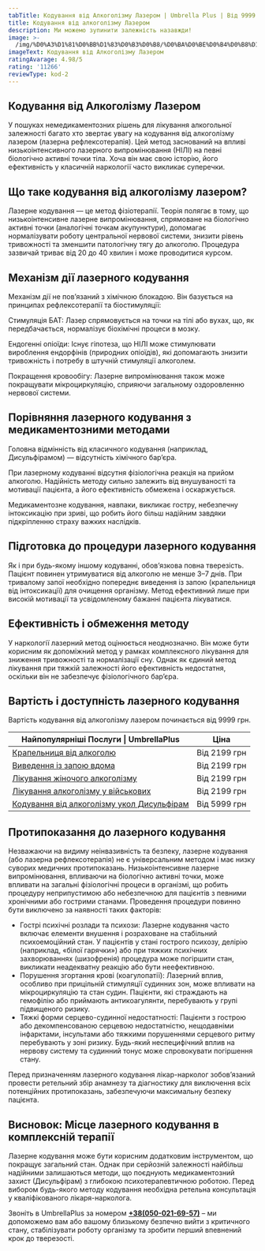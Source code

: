 ```yaml
---
tabTitle: Кодування від Алкоголізму Лазером | Umbrella Plus | Від 9999 грн
title: Кодування від алкоголізму Лазером
description: Ми можемо зупинити залежність назавжди!
image: >-
  /img/%D0%A3%D1%81%D0%BB%D1%83%D0%B3%D0%B8/%D0%BA%D0%BE%D0%B4%D0%B8%D1%80%D0%BE%D0%B2%D0%B0%D0%BD%D0%B8%D0%B5%20%D0%BE%D1%82%20%D0%B0%D0%BB%D0%BA%D0%BE%D0%B3%D0%BE%D0%BB%D0%B8%D0%B7%D0%BC%D0%B0%20%D0%BB%D0%B0%D0%B7%D0%B5%D1%80%D0%BE%D0%BC.jpg
imageText: Кодування від Алкоголізму Лазером
ratingAvarage: 4.98/5
rating: '11266'
reviewType: kod-2
---
```


## Кодування від Алкоголізму Лазером

У пошуках немедикаментозних рішень для лікування алкогольної залежності багато хто звертає увагу на кодування від алкоголізму лазером (лазерна рефлексотерапія). Цей метод заснований на впливі низькоінтенсивного лазерного випромінювання (НІЛІ) на певні біологічно активні точки тіла. Хоча він має свою історію, його ефективність у класичній наркології часто викликає суперечки.

## Що таке кодування від алкоголізму лазером?

Лазерне кодування — це метод фізіотерапії. Теорія полягає в тому, що низькоінтенсивне лазерне випромінювання, спрямоване на біологічно активні точки (аналогічні точкам акупунктури), допомагає нормалізувати роботу центральної нервової системи, знизити рівень тривожності та зменшити патологічну тягу до алкоголю. Процедура зазвичай триває від 20 до 40 хвилин і може проводитися курсом.

## Механізм дії лазерного кодування

Механізм дії не пов’язаний з хімічною блокадою. Він базується на принципах рефлексотерапії та біостимуляції:

Стимуляція БАТ: Лазер спрямовується на точки на тілі або вухах, що, як передбачається, нормалізує біохімічні процеси в мозку.

Ендогенні опіоїди: Існує гіпотеза, що НІЛІ може стимулювати вироблення ендорфінів (природних опіоїдів), які допомагають знизити тривожність і потребу в штучній стимуляції алкоголем.

Покращення кровообігу: Лазерне випромінювання також може покращувати мікроциркуляцію, сприяючи загальному оздоровленню нервової системи.

## Порівняння лазерного кодування з медикаментозними методами

Головна відмінність від класичного кодування (наприклад, Дисульфірамом) — відсутність хімічного бар’єра.

При лазерному кодуванні відсутня фізіологічна реакція на прийом алкоголю. Надійність методу сильно залежить від внушуваності та мотивації пацієнта, а його ефективність обмежена і оскаржується.

Медикаментозне кодування, навпаки, викликає гостру, небезпечну інтоксикацію при зриві, що робить його більш надійним завдяки підкріпленню страху важких наслідків.

## Підготовка до процедури лазерного кодування

Як і при будь-якому іншому кодуванні, обов’язкова повна тверезість. Пацієнт повинен утримуватися від алкоголю не менше 3–7 днів. При тривалому запої необхідно попереднє виведення із запою (крапельниця від інтоксикації) для очищення організму. Метод ефективний лише при високій мотивації та усвідомленому бажанні пацієнта лікуватися.

## Ефективність і обмеження методу

У наркології лазерний метод оцінюється неоднозначно. Він може бути корисним як допоміжний метод у рамках комплексного лікування для зниження тривожності та нормалізації сну. Однак як єдиний метод лікування при тяжкій залежності його ефективність недостатня, оскільки він не забезпечує фізіологічного бар’єра.

## Вартість і доступність лазерного кодування

Вартість кодування від алкоголізму лазером починається від 9999 грн.

| Найпопулярніші Послуги \| UmbrellaPlus                                                          | Ціна         |
| ----------------------------------------------------------------------------------------------- | ------------ |
| [Крапельниця від алкоголю](kapelnica-ot-alkogolia-UmbrellaPlus-ua)                              | Від 2199 грн |
| [Виведення із запою вдома](Vivod-iz-zapoia-na-domy-UmbrellaPlus-ua)                             | Від 2199 грн |
| [Лікування жіночого алкоголізму](lechenie-jenskogo-alkogolizma-umbrellaplus-ua)                 | Від 2199 грн |
| [Лікування алкоголізму у військових](lechenie-alkogolizma-voenim-ua)                            | Від 2199 грн |
| [Кодування від алкоголізму укол Дисульфірам](kodirovka-ot-alkogolia-disulfiram-umbrellaplus-ua) | Від 5999 грн |

## Протипоказання до лазерного кодування

Незважаючи на видиму неінвазивність та безпеку, лазерне кодування (або лазерна рефлексотерапія) не є універсальним методом і має низку суворих медичних протипоказань. Низькоінтенсивне лазерне випромінювання, впливаючи на біологічно активні точки, може впливати на загальні фізіологічні процеси в організмі, що робить процедуру неприпустимою або небезпечною для пацієнтів з певними хронічними або гострими станами. Проведення процедури повинно бути виключено за наявності таких факторів:

* Гострі психічні розлади та психози: Лазерне кодування часто включає елементи внушення і розраховане на стабільний психоемоційний стан. У пацієнтів у стані гострого психозу, делірію (наприклад, «білої гарячки») або при тяжких психічних захворюваннях (шизофренія) процедура може погіршити стан, викликати неадекватну реакцію або бути неефективною.
* Порушення згортання крові (коагулопатії): Лазерний вплив, особливо при прицільній стимуляції судинних зон, може впливати на мікроциркуляцію та стан судин. Пацієнти, які страждають на гемофілію або приймають антикоагулянти, перебувають у групі підвищеного ризику.
* Тяжкі форми серцево-судинної недостатності: Пацієнти з гострою або декомпенсованою серцевою недостатністю, нещодавніми інфарктами, інсультами або тяжкими порушеннями серцевого ритму перебувають у зоні ризику. Будь-який неспецифічний вплив на нервову систему та судинний тонус може спровокувати погіршення стану.

Перед призначенням лазерного кодування лікар-нарколог зобов’язаний провести ретельний збір анамнезу та діагностику для виключення всіх потенційних протипоказань, забезпечуючи максимальну безпеку пацієнта.

## Висновок: Місце лазерного кодування в комплексній терапії

Лазерне кодування може бути корисним додатковим інструментом, що покращує загальний стан. Однак при серйозній залежності найбільш надійними залишаються методи, що поєднують медикаментозний захист (Дисульфірам) з глибокою психотерапевтичною роботою. Перед вибором будь-якого методу кодування необхідна ретельна консультація у кваліфікованого лікаря-нарколога.

Звоніть в UmbrellaPlus за номером **[+38(050-021-69-57)](tel:0500216957)** – ми допоможемо вам або вашому близькому безпечно вийти з критичного стану, стабілізувати роботу організму та зробити перший впевнений крок до тверезості.
